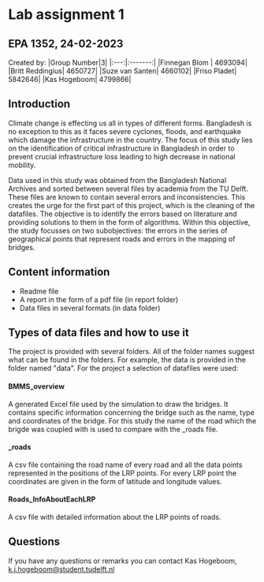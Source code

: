 # Lab assignment 1 
## EPA 1352, 24-02-2023

Created by:
|Group Number|3|
|:---:|:-------:|
|Finnegan Blom | 4693094|
|Britt Reddingius| 4650727|
|Suze van Santen| 4660102|
|Friso Pladet| 5842646|
|Kas Hogeboom| 4799866|


## Introduction

Climate change is effecting us all in types of different forms. Bangladesh is no exception to this as it faces severe cyclones, floods, and earthquake which damage the infrastructure in the country. The focus of this study lies on the identification of critical infrastructure in Bangladesh in order to prevent crucial infrastructure loss leading to high decrease in national mobility. 

Data used in this study was obtained from the Bangladesh National Archives and sorted between several files by academia from the TU Delft. These files are known to contain several errors and inconsistencies. This creates the urge for the first part of this project, which is the cleaning of the datafiles. The objective is to identify the errors based on literature and providing solutions to them in the form of algorithms. 
Within this objective, the study focusses on two subobjectives: the errors in the series of geographical points that represent roads and errors in the mapping of bridges. 

## Content information
- Readme file 
- A report in the form of a pdf file (in report folder)
- Data files in several formats (in data folder)

## Types of data files and how to use it 
The project is provided with several folders. 
All of the folder names suggest what can be found in the folders. For example, the data is provided in the folder named "data".
For the project a selection of datafiles were used:

#### BMMS_overview
A generated Excel file used by the simulation to draw the bridges. It contains specific information concerning the bridge such as the name, type and coordinates of the bridge. For this study the name of the road which the brigde was coupled with is used to compare with the _roads file. 

#### _roads
A csv file containing the road name of every road and all the data points represented in the positions of the LRP points. For every LRP point the coordinates are given in the form of latitude and longitude values. 

#### Roads_InfoAboutEachLRP
A csv file with detailed information about the LRP points of roads. 

## Questions
If you have any questions or remarks you can contact Kas Hogeboom, k.j.hogeboom@student.tudelft.nl



